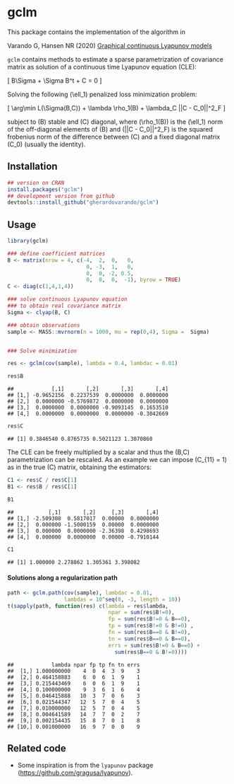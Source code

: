
# gclm

This package contains the implementation of the algorithm in

Varando G, Hansen NR (2020) [Graphical continuous Lyapunov
models](https://arxiv.org/abs/2005.10483)

`gclm` contains methods to estimate a sparse parametrization of
covariance matrix as solution of a continuous time Lyapunov equation
(CLE):

\[ B\Sigma + \Sigma B^t + C = 0 \]

Solving the following \(\ell_1\) penalized loss minimization
problem:

\[ \arg\min L(\Sigma(B,C)) + \lambda \rho_1(B) + \lambda_C ||C - C_0||^2_F   \]

subject to \(B\) stable and \(C\) diagonal, where \(\rho_1(B)\) is the
\(\ell_1\) norm of the off-diagonal elements of \(B\) and
\(||C - C_0||^2_F\) is the squared frobenius norm of the difference
between \(C\) and a fixed diagonal matrix \(C_0\) (usually the
identity).

## Installation

``` r
## version on CRAN
install.packages("gclm")
## development version from github
devtools::install_github("gherardovarando/gclm")
```

## Usage

``` r
library(gclm)

### define coefficient matrices
B <- matrix(nrow = 4, c(-4,  2,  0,   0, 
                         0, -3,  1,   0,
                         0,  0, -2, 0.5,
                         0,  0,  0,  -1), byrow = TRUE)
C <- diag(c(1,4,1,4))

### solve continuous Lyapunov equation 
### to obtain real covariance matrix
Sigma <- clyap(B, C) 

### obtain observations 
sample <- MASS::mvrnorm(n = 1000, mu = rep(0,4), Sigma =  Sigma)


### Solve minimization

res <- gclm(cov(sample), lambda = 0.4, lambdac = 0.01)

res$B
```

    ##            [,1]       [,2]       [,3]       [,4]
    ## [1,] -0.9652156  0.2237539  0.0000000  0.0000000
    ## [2,]  0.0000000 -0.5769872  0.0000000  0.0000000
    ## [3,]  0.0000000  0.0000000 -0.9093145  0.1653510
    ## [4,]  0.0000000  0.0000000  0.0000000 -0.3042669

``` r
res$C
```

    ## [1] 0.3846540 0.8765735 0.5021123 1.3070860

The CLE can be freely multiplied by a scalar and thus the \(B,C\)
parametrization can be rescaled. As an example we can impose
\(C_{11} = 1\) as in the true \(C\) matrix, obtaining the estimators:

``` r
C1 <- res$C / res$C[1]
B1 <- res$B / res$C[1]

B1 
```

    ##           [,1]       [,2]     [,3]       [,4]
    ## [1,] -2.509308  0.5817017  0.00000  0.0000000
    ## [2,]  0.000000 -1.5000159  0.00000  0.0000000
    ## [3,]  0.000000  0.0000000 -2.36398  0.4298693
    ## [4,]  0.000000  0.0000000  0.00000 -0.7910144

``` r
C1
```

    ## [1] 1.000000 2.278862 1.305361 3.398082

#### Solutions along a regularization path

``` r
path <- gclm.path(cov(sample), lambdac = 0.01, 
                  lambdas = 10^seq(0, -3, length = 10))
t(sapply(path, function(res) c(lambda = res$lambda, 
                                npar = sum(res$B!=0),
                                fp = sum(res$B!=0 & B==0),
                                tp = sum(res$B!=0 & B!=0) ,
                                fn = sum(res$B==0 & B!=0),
                                tn = sum(res$B==0 & B==0),
                                errs = sum(res$B!=0 & B==0) + 
                                  sum(res$B==0 & B!=0))))
```

    ##            lambda npar fp tp fn tn errs
    ##  [1,] 1.000000000    4  0  4  3  9    3
    ##  [2,] 0.464158883    6  0  6  1  9    1
    ##  [3,] 0.215443469    6  0  6  1  9    1
    ##  [4,] 0.100000000    9  3  6  1  6    4
    ##  [5,] 0.046415888   10  3  7  0  6    3
    ##  [6,] 0.021544347   12  5  7  0  4    5
    ##  [7,] 0.010000000   12  5  7  0  4    5
    ##  [8,] 0.004641589   14  7  7  0  2    7
    ##  [9,] 0.002154435   15  8  7  0  1    8
    ## [10,] 0.001000000   16  9  7  0  0    9

## Related code

  - Some inspiration is from the `lyapunov` package
    (<https://github.com/gragusa/lyapunov>).
